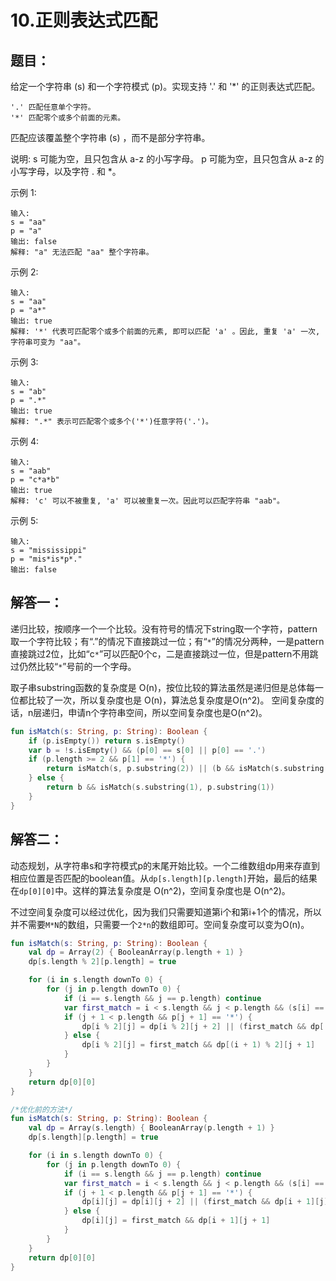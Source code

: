 # 10.正则表达式匹配

## 题目：

给定一个字符串 (s) 和一个字符模式 (p)。实现支持 '.' 和 '*' 的正则表达式匹配。

	'.' 匹配任意单个字符。
	'*' 匹配零个或多个前面的元素。

匹配应该覆盖整个字符串 (s) ，而不是部分字符串。

说明:
	s 可能为空，且只包含从 a-z 的小写字母。
	p 可能为空，且只包含从 a-z 的小写字母，以及字符 . 和 *。

示例 1:

	输入:
	s = "aa"
	p = "a"
	输出: false
	解释: "a" 无法匹配 "aa" 整个字符串。

示例 2:

	输入:
	s = "aa"
	p = "a*"
	输出: true
	解释: '*' 代表可匹配零个或多个前面的元素, 即可以匹配 'a' 。因此, 重复 'a' 一次, 字符串可变为 "aa"。

示例 3:

	输入:
	s = "ab"
	p = ".*"
	输出: true
	解释: ".*" 表示可匹配零个或多个('*')任意字符('.')。

示例 4:

	输入:
	s = "aab"
	p = "c*a*b"
	输出: true
	解释: 'c' 可以不被重复, 'a' 可以被重复一次。因此可以匹配字符串 "aab"。

示例 5:

	输入:
	s = "mississippi"
	p = "mis*is*p*."
	输出: false

## 解答一：

递归比较，按顺序一个一个比较。没有符号的情况下string取一个字符，pattern取一个字符比较；有“.”的情况下直接跳过一位；有“`*`”的情况分两种，一是pattern直接跳过2位，比如“c`*`”可以匹配0个c，二是直接跳过一位，但是pattern不用跳过仍然比较“`*`”号前的一个字母。

取子串substring函数的复杂度是 O(n)，按位比较的算法虽然是递归但是总体每一位都比较了一次，所以复杂度也是 O(n)，算法总复杂度是O(n^2)。
空间复杂度的话，n层递归，申请n个字符串空间，所以空间复杂度也是O(n^2)。

```kotlin
fun isMatch(s: String, p: String): Boolean {
	if (p.isEmpty()) return s.isEmpty()
	var b = !s.isEmpty() && (p[0] == s[0] || p[0] == '.')
	if (p.length >= 2 && p[1] == '*') {
		return isMatch(s, p.substring(2)) || (b && isMatch(s.substring(1), p))
	} else {
		return b && isMatch(s.substring(1), p.substring(1))
	}
}
```

## 解答二：

动态规划，从字符串s和字符模式p的末尾开始比较。一个二维数组dp用来存直到相应位置是否匹配的boolean值。从`dp[s.length][p.length]`开始，最后的结果在`dp[0][0]`中。这样的算法复杂度是 O(n^2)，空间复杂度也是 O(n^2)。

不过空间复杂度可以经过优化，因为我们只需要知道第i个和第i+1个的情况，所以并不需要`M*N`的数组，只需要一个`2*n`的数组即可。空间复杂度可以变为O(n)。

```kotlin
fun isMatch(s: String, p: String): Boolean {
	val dp = Array(2) { BooleanArray(p.length + 1) }
	dp[s.length % 2][p.length] = true

	for (i in s.length downTo 0) {
		for (j in p.length downTo 0) {
			if (i == s.length && j == p.length) continue
			var first_match = i < s.length && j < p.length && (s[i] == p[j] || p[j] == '.')
			if (j + 1 < p.length && p[j + 1] == '*') {
				dp[i % 2][j] = dp[i % 2][j + 2] || (first_match && dp[(i + 1) % 2][j])
			} else {
				dp[i % 2][j] = first_match && dp[(i + 1) % 2][j + 1]
			}
		}
	}
	return dp[0][0]
}
```

```kotlin
/*优化前的方法*/
fun isMatch(s: String, p: String): Boolean {
	val dp = Array(s.length) { BooleanArray(p.length + 1) }
	dp[s.length][p.length] = true

	for (i in s.length downTo 0) {
		for (j in p.length downTo 0) {
			if (i == s.length && j == p.length) continue
			var first_match = i < s.length && j < p.length && (s[i] == p[j] || p[j] == '.')
			if (j + 1 < p.length && p[j + 1] == '*') {
				dp[i][j] = dp[i][j + 2] || (first_match && dp[i + 1][j])
			} else {
				dp[i][j] = first_match && dp[i + 1][j + 1]
			}
		}
	}
	return dp[0][0]
}
```




